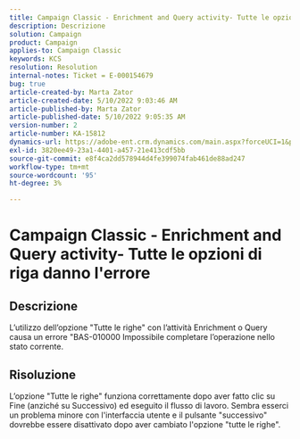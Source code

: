 ```yaml
---
title: Campaign Classic - Enrichment and Query activity- Tutte le opzioni di riga danno l'errore
description: Descrizione
solution: Campaign
product: Campaign
applies-to: Campaign Classic
keywords: KCS
resolution: Resolution
internal-notes: Ticket = E-000154679
bug: true
article-created-by: Marta Zator
article-created-date: 5/10/2022 9:03:46 AM
article-published-by: Marta Zator
article-published-date: 5/10/2022 9:05:35 AM
version-number: 2
article-number: KA-15812
dynamics-url: https://adobe-ent.crm.dynamics.com/main.aspx?forceUCI=1&pagetype=entityrecord&etn=knowledgearticle&id=8cf53f15-40d0-ec11-a7b5-00224809c101
exl-id: 3820ee49-23a1-4401-a457-21e413cdf5bb
source-git-commit: e8f4ca2dd578944d4fe399074fab461de88ad247
workflow-type: tm+mt
source-wordcount: '95'
ht-degree: 3%

---
```


# Campaign Classic - Enrichment and Query activity- Tutte le opzioni di riga danno l&#39;errore

## Descrizione


L’utilizzo dell’opzione &quot;Tutte le righe&quot; con l’attività Enrichment o Query causa un errore &quot;BAS-010000 Impossibile completare l’operazione nello stato corrente.


## Risoluzione


L’opzione &quot;Tutte le righe&quot; funziona correttamente dopo aver fatto clic su Fine (anziché su Successivo) ed eseguito il flusso di lavoro. Sembra esserci un problema minore con l&#39;interfaccia utente e il pulsante &quot;successivo&quot; dovrebbe essere disattivato dopo aver cambiato l&#39;opzione &quot;tutte le righe&quot;.
